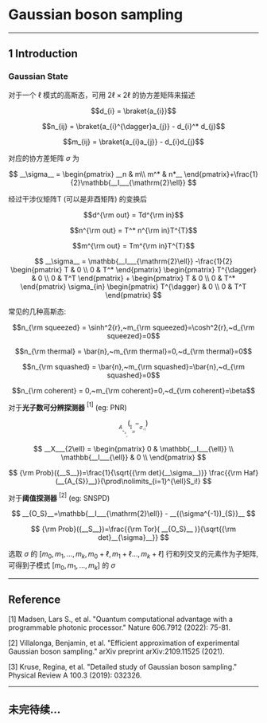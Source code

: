 # Gaussian boson sampling
---
## 1 Introduction
### Gaussian State
 对于一个 $\ell$ 模式的高斯态，可用 $2\ell × 2\ell$ 的协方差矩阵来描述
 
 $$d_{i} = \braket{a_{i}}$$
 
 $$n_{ij} = \braket{a_{i}^{\dagger}a_{j}} - d_{i}^* d_{j}$$
 
 $$m_{ij} = \braket{a_{i}a_{j}} - d_{i}d_{j}$$
  
 对应的协方差矩阵 $\sigma$ 为
 
 $$
  __\sigma__ = 
  \begin{pmatrix}
   __n & m\\
   m^* & n*__
  \end{pmatrix}+\frac{1}{2}\mathbb{__I___{\mathrm{2}\ell}}
 $$
 
 经过干涉仪矩阵T (可以是非酉矩阵) 的变换后
 
 $$d^{\rm out} = Td^{\rm in}$$
  
 $$n^{\rm out} = T^* n^{\rm in}T^{T}$$
  
 $$m^{\rm out} = Tm^{\rm in}T^{T}$$
 
 $$
 __\sigma__ = \mathbb{__I___{\mathrm{2}\ell}}
 -\frac{1}{2}
 \begin{pmatrix}
 T & 0 \\
 0 & T^*
 \end{pmatrix}
 \begin{pmatrix}
 T^{\dagger} & 0 \\
 0 & T^T
 \end{pmatrix}
 +
 \begin{pmatrix}
 T & 0 \\
 0 & T^*
 \end{pmatrix}
 \sigma_{in}
 \begin{pmatrix}
 T^{\dagger} & 0 \\
 0 & T^T
 \end{pmatrix}
 $$
 
 常见的几种高斯态: 
 
 $$n_{\rm squeezed} = \sinh^2{r},~m_{\rm squeezed}=\cosh^2{r},~d_{\rm squeezed}=0$$
 
 $$n_{\rm thermal} = \bar{n},~m_{\rm thermal}=0,~d_{\rm thermal}=0$$
 
 $$n_{\rm squashed} = \bar{n},~m_{\rm squashed}=\bar{n},~d_{\rm squashed}=0$$
 
 $$n_{\rm coherent} = 0,~m_{\rm coherent}=0,~d_{\rm coherent}=\beta$$
 
 对于**光子数可分辨探测器** $^{[1]}$ (eg: PNR)
 
  $$
   __A__ = __X___{2\ell}(\mathbb{__I___{\mathrm{2}\ell}} - __\sigma__^{-1})
  $$
 
 $$
  __X___{2\ell} = 
  \begin{pmatrix}
  0 & \mathbb{__I___{\ell}} \\
  \mathbb{__I___{\ell}} & 0 \\
  \end{pmatrix}
 $$
 
 $$
 {\rm Prob}({__S__})=\frac{1}{\sqrt{{\rm det}(__\sigma__)}} \frac{{\rm Haf}(__{A_{S}}__)}{\prod\nolimits_{i=1}^{\ell}S_i!}
 $$
 
 对于**阈值探测器** $^{[2]}$ (eg: SNSPD)
 
 $$
  __{O_S}__=\mathbb{__I___{\mathrm{2}\ell}} - __{(\sigma^{-1})_{S}}__
 $$
 
 $$
  {\rm Prob}({__S__})=\frac{{\rm Tor}( __{O_S}__ )}{\sqrt{{\rm det}__{\sigma}__}}
 $$
 
 选取 $\sigma$ 的 $[m_0,m_1,...,m_k,m_0+\ell,m_1+\ell...,m_k+\ell]$ 行和列交叉的元素作为子矩阵, 可得到子模式 $[m_0,m_1,...,m_k]$ 的 $\sigma$
 
---
## Reference
[1] Madsen, Lars S., et al. "Quantum computational advantage with a programmable photonic processor." Nature 606.7912 (2022): 75-81.

[2] Villalonga, Benjamin, et al. "Efficient approximation of experimental Gaussian boson sampling." arXiv preprint arXiv:2109.11525 (2021).

[3] Kruse, Regina, et al. "Detailed study of Gaussian boson sampling." Physical Review A 100.3 (2019): 032326.

---
## 未完待续...
